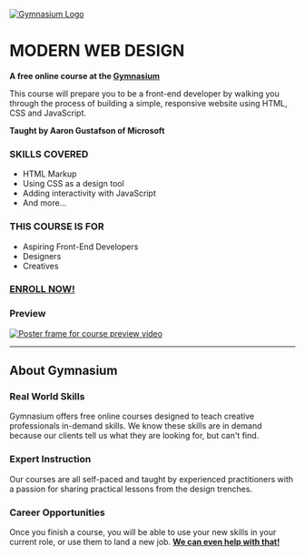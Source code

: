 [![Gymnasium Logo](https://gymnasium.github.io/cms/img/gymnasium-logo-gray.svg)](http://thegymnasium.com)

# MODERN WEB DESIGN

**A free online course at the [Gymnasium](http://thegymnasium.com)**

This course will prepare you to be a front-end developer by walking you through the process of building a simple, responsive website using HTML, CSS and JavaScript.

**Taught by Aaron Gustafson of Microsoft**

### SKILLS COVERED

- HTML Markup
- Using CSS as a design tool
- Adding interactivity with JavaScript
- And more...

### THIS COURSE IS FOR

- Aspiring Front-End Developers
- Designers
- Creatives

### [ENROLL NOW!](https://thegymnasium.com/courses/GYM/107/0/about)


### Preview
[![Poster frame for course preview video](http://img.youtube.com/vi/v6TTlIou8UA/0.jpg)](http://www.youtube.com/watch?v=v6TTlIou8UA "Course Preview")

---

## About Gymnasium

### Real World Skills

Gymnasium offers free online courses designed to teach creative professionals in-demand skills. We know these skills are in demand because our clients tell us what they are looking for, but can't find.

### Expert Instruction

Our courses are all self-paced and taught by experienced practitioners with a passion for sharing practical lessons from the design trenches.

### Career Opportunities

Once you finish a course, you will be able to use your new skills in your current role, or use them to land a new job. [**We can even help with that!**](http://aquent.com/find-work/?utm_source=thegymnasium&utm_medium=github&utm_campaign=readmejobs)

